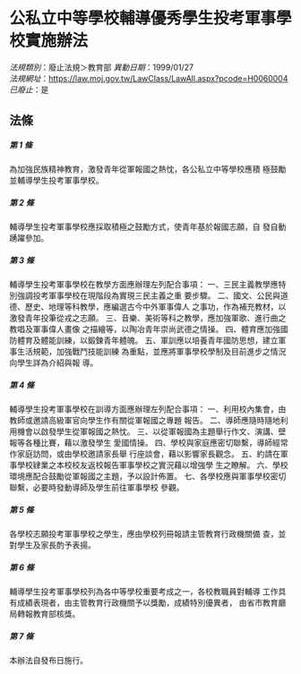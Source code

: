 # 公私立中等學校輔導優秀學生投考軍事學校實施辦法

*法規類別*：廢止法規＞教育部
*異動日期*：1999/01/27  
*法規網址*：https://law.moj.gov.tw/LawClass/LawAll.aspx?pcode=H0060004
*已廢止*：是


## 法條
##### 第 1 條
為加強民族精神教育，激發青年從軍報國之熱忱，各公私立中等學校應積
極鼓勵並輔導學生投考軍事學校。

##### 第 2 條
輔導學生投考軍事學校應採取積極之鼓勵方式，使青年基於報國志願，自
發自動踴躍參加。

##### 第 3 條
輔導學生投考軍事學校在教學方面應辦理左列配合事項：
一、三民主義教學應特別強調投考軍事學校在現階段為實現三民主義之重
    要步驟。
二、國文、公民與道德、歷史、地理等科教學，應編選古今中外軍事偉人
    之事功，作為補充教材，以激發青年投筆從戎之志願。
三、音樂、美術等科之教學，應加強軍歌、進行曲之教唱及軍事偉人畫像
    之描繪等，以陶冶青年崇尚武德之情操。
四、體育應加強國防體育及體能訓練，以鍛鍊青年體魄。
五、軍訓應以培養青年國防思想，建立軍事生活規範，加強戰鬥技能訓練
    為重點，並應將軍事學校學制及目前進步之情況向學生詳為介紹與報
    導。


##### 第 4 條
輔導學生投考軍事學校在訓導方面應辦理左列配合事項：
一、利用校內集會，由教師或邀請高級軍官向學生作有關從軍報國之專題
    報告。
二、導師應隨時隨地利用機會以啟發學生從軍報國之熱忱。
三、以從軍報國為主題舉行作文、演講、壁報等各種比賽，藉以激發學生
    愛國情操。
四、學校與家庭應密切聯繫，導師經常作家庭訪問，或由學校邀請家長舉
    行座談會，藉以影響家長觀念。
五、約請在軍事學校肄業之本校校友返校報告軍事學校之實況藉以增強學
    生之瞭解。
六、學校環境應配合鼓勵從軍報國之主題，予以設計佈置。
七、各學校應與軍事學校密切聯繫，必要時發動導師及學生前往軍事學校
    參觀。


##### 第 5 條
各學校志願投考軍事學校之學生，應由學校列冊報請主管教育行政機關備
查，並對學生及家長酌予表揚。

##### 第 6 條
輔導學生投考軍事學校列為各中等學校重要考成之一，各校教職員對輔導
工作具有成績表現者，由主管教育行政機關予以獎勵，成績特別優異者，
由省市教育廳局轉報教育部核獎。

##### 第 7 條
本辦法自發布日施行。


